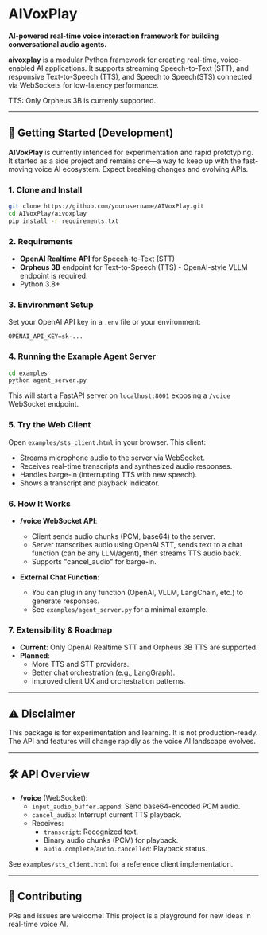 # AIVoxPlay


**AI-powered real-time voice interaction framework for building conversational audio agents.**

**aivoxplay** is a modular Python framework for creating real-time, voice-enabled AI applications. It supports streaming Speech-to-Text (STT), and responsive Text-to-Speech (TTS), and Speech to Speech(STS) connected via WebSockets for low-latency performance.

TTS: Only Orpheus 3B is currenly supported. 

---

## 🚀 Getting Started (Development)

**AIVoxPlay** is currently intended for experimentation and rapid prototyping. It started as a side project and remains one—a way to keep up with the fast-moving voice AI ecosystem. Expect breaking changes and evolving APIs.

### 1. Clone and Install

```bash
git clone https://github.com/yourusername/AIVoxPlay.git
cd AIVoxPlay/aivoxplay
pip install -r requirements.txt
```

### 2. Requirements

- **OpenAI Realtime API** for Speech-to-Text (STT)
- **Orpheus 3B** endpoint for Text-to-Speech (TTS) - OpenAI-style VLLM endpoint is required.
- Python 3.8+

### 3. Environment Setup

Set your OpenAI API key in a `.env` file or your environment:

```env
OPENAI_API_KEY=sk-...
```

### 4. Running the Example Agent Server

```bash
cd examples
python agent_server.py
```

This will start a FastAPI server on `localhost:8001` exposing a `/voice` WebSocket endpoint.

### 5. Try the Web Client

Open `examples/sts_client.html` in your browser. This client:

- Streams microphone audio to the server via WebSocket.
- Receives real-time transcripts and synthesized audio responses.
- Handles barge-in (interrupting TTS with new speech).
- Shows a transcript and playback indicator.

### 6. How It Works

- **/voice WebSocket API**:  
  - Client sends audio chunks (PCM, base64) to the server.
  - Server transcribes audio using OpenAI STT, sends text to a chat function (can be any LLM/agent), then streams TTS audio back.
  - Supports "cancel_audio" for barge-in.

- **External Chat Function**:  
  - You can plug in any function (OpenAI, VLLM, LangChain, etc.) to generate responses.
  - See `examples/agent_server.py` for a minimal example.

### 7. Extensibility & Roadmap

- **Current**: Only OpenAI Realtime STT and Orpheus 3B TTS are supported.
- **Planned**:  
  - More TTS and STT providers.
  - Better chat orchestration (e.g., [LangGraph](https://github.com/langchain-ai/langgraph)).
  - Improved client UX and orchestration patterns.

---

## ⚠️ Disclaimer

This package is for experimentation and learning. It is not production-ready. The API and features will change rapidly as the voice AI landscape evolves.

---

## 🛠️ API Overview

- **/voice** (WebSocket):  
  - `input_audio_buffer.append`: Send base64-encoded PCM audio.
  - `cancel_audio`: Interrupt current TTS playback.
  - Receives:
    - `transcript`: Recognized text.
    - Binary audio chunks (PCM) for playback.
    - `audio.complete`/`audio.cancelled`: Playback status.

See `examples/sts_client.html` for a reference client implementation.

---

## 🤝 Contributing

PRs and issues are welcome! This project is a playground for new ideas in real-time voice AI.
